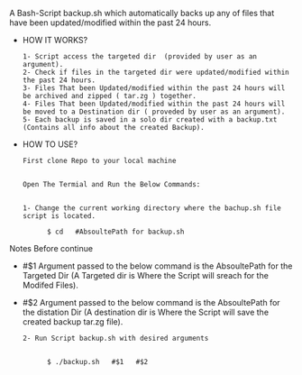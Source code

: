 
A Bash-Script backup.sh which automatically backs up any of files that have been updated/modified within the past 24 hours.




- HOW IT WORKS?

      1- Script access the targeted dir  (provided by user as an argument).
      2- Check if files in the targeted dir were updated/modified within the past 24 hours.
      3- Files That been Updated/modified within the past 24 hours will be archived and zipped ( tar.zg ) together.
      4- Files That been Updated/modified within the past 24 hours will be moved to a Destination dir ( proveded by user as an argument).
      5- Each backup is saved in a solo dir created with a backup.txt (Contains all info about the created Backup).



- HOW TO USE?

      First clone Repo to your local machine


      Open The Termial and Run the Below Commands:


      1- Change the current working directory where the bachup.sh file script is located.

            $ cd   #AbsoultePath for backup.sh
            
            
            
            
Notes Before continue  

- #$1 Argument passed to the below command is the AbsoultePath for the Targeted Dir (A Targeted dir is Where the Script will sreach for the Modifed Files).
 
- #$2 Argument passed to the below command is the AbsoultePath for the distation Dir (A destination dir is Where the Script will save the created backup tar.zg file).


      2- Run Script backup.sh with desired arguments 
           

            $ ./backup.sh   #$1   #$2 

